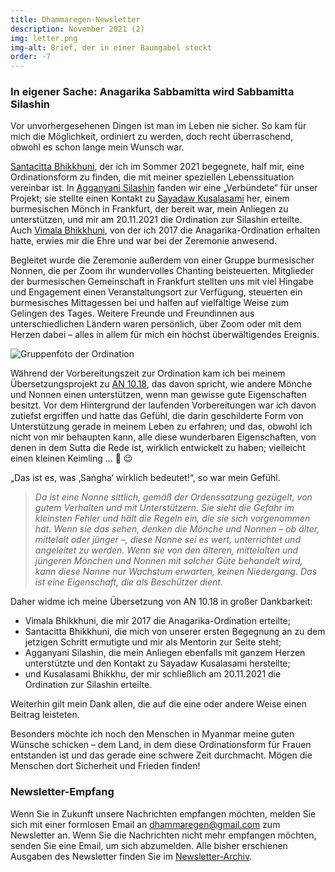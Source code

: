 ```yaml
---
title: Dhammaregen-Newsletter
description: November 2021 (2)
img: letter.png
img-alt: Brief, der in einer Baumgabel steckt
order: -7
---
```


### In eigener Sache: Anagarika Sabbamitta wird Sabbamitta Silashin

Vor unvorhergesehenen Dingen ist man im Leben nie sicher. So kam für mich die Möglichkeit, ordiniert zu werden, doch recht überraschend, obwohl es schon lange mein Wunsch war. 

[Santacitta Bhikkhuni](https://alokavihara.org/deutsch/#ayyasc), der ich im Sommer 2021 begegnete, half mir, eine Ordinationsform zu finden, die mit meiner speziellen Lebenssituation vereinbar ist. In [Agganyani Silashin](https://abhidhamma.de/) fanden wir eine „Verbündete“ für unser Projekt; sie stellte einen Kontakt zu [Sayadaw Kusalasami](https://www.ashinkusala.com/) her, einem burmesischen Mönch in Frankfurt, der bereit war, mein Anliegen zu unterstützen, und mir am 20.11.2021 die Ordination zur Silashin erteilte. Auch [Vimala Bhikkhuni](https://www.samita.be/de/monks-nuns/ayya-vimala/), von der ich 2017 die Anagarika-Ordination erhalten hatte, erwies mir die Ehre und war bei der Zeremonie anwesend.

Begleitet wurde die Zeremonie außerdem von einer Gruppe burmesischer Nonnen, die per Zoom ihr wundervolles Chanting beisteuerten. Mitglieder der burmesischen Gemeinschaft in Frankfurt stellten uns mit viel Hingabe und Engagement einen Veranstaltungsort zur Verfügung, steuerten ein burmesisches Mittagessen bei und halfen auf vielfältige Weise zum Gelingen des Tages. Weitere Freunde und Freundinnen aus unterschiedlichen Ländern waren persönlich, über Zoom oder mit dem Herzen dabei – alles in allem für mich ein höchst überwältigendes Ereignis.

<img src="./ordination.png" alt="Gruppenfoto der Ordination">

Während der Vorbereitungszeit zur Ordination kam ich bei meinem Übersetzungsprojekt zu [AN 10.18](/suttas#an10.18/de/sabbamitta:0.1), das davon spricht, wie andere Mönche und Nonnen einen unterstützen, wenn man gewisse gute Eigenschaften besitzt. Vor dem Hintergrund der laufenden Vorbereitungen war ich davon zutiefst ergriffen und hatte das Gefühl, die darin geschilderte Form von Unterstützung gerade in meinem Leben zu erfahren; und das, obwohl ich nicht von mir behaupten kann, alle diese wunderbaren Eigenschaften, von denen in dem Sutta die Rede ist, wirklich entwickelt zu haben; vielleicht einen kleinen Keimling … 🌱 😉 

„Das ist es, was ‚Saṅgha‘ wirklich bedeutet!“, so war mein Gefühl.

>*Da ist eine Nonne sittlich, gemäß der Ordenssatzung gezügelt, von gutem Verhalten und mit Unterstützern. Sie sieht die Gefahr im kleinsten Fehler und hält die Regeln ein, die sie sich vorgenommen hat. Wenn sie das sehen, denken die Mönche und Nonnen – ob älter, mittelalt oder jünger –, diese Nonne sei es wert, unterrichtet und angeleitet zu werden. Wenn sie von den älteren, mittelalten und jüngeren Mönchen und Nonnen mit solcher Güte behandelt wird, kann diese Nonne nur Wachstum erwarten, keinen Niedergang. Das ist eine Eigenschaft, die als Beschützer dient.*

Daher widme ich meine Übersetzung von AN 10.18 in großer Dankbarkeit:
- Vimala Bhikkhuni, die mir 2017 die Anagarika-Ordination erteilte;
- Santacitta Bhikkhuni, die mich von unserer ersten Begegnung an zu dem jetzigen Schritt ermutigte und mir als Mentorin zur Seite steht;
- Agganyani Silashin, die mein Anliegen ebenfalls mit ganzem Herzen unterstützte und den Kontakt zu Sayadaw Kusalasami herstellte;
- und Kusalasami Bhikkhu, der mir schließlich am 20.11.2021 die Ordination zur Silashin erteilte.

Weiterhin gilt mein Dank allen, die auf die eine oder andere Weise einen Beitrag leisteten.

Besonders möchte ich noch den Menschen in Myanmar meine guten Wünsche schicken – dem Land, in dem diese Ordinationsform für Frauen entstanden ist und das gerade eine schwere Zeit durchmacht. Mögen die Menschen dort Sicherheit und Frieden finden!

### Newsletter-Empfang

Wenn Sie in Zukunft unsere Nachrichten empfangen möchten, melden Sie sich mit einer formlosen Email an [dhammaregen@gmail.com](mailto:dhammaregen@gmail.com) zum Newsletter an. Wenn Sie die Nachrichten nicht mehr empfangen möchten, senden Sie eine Email, um sich abzumelden. Alle bisher erschienen Ausgaben des Newsletter finden Sie im [Newsletter-Archiv](/wiki/news).
